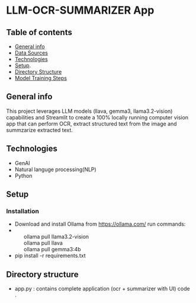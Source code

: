 # LLM-OCR-SUMMARIZER App

## Table of contents
* [General info](#general-info)
* [Data Sources](#data-sources)
* [Technologies](#technologies)
* [Setup](#setup).
* [Directory Structure](#directory-structure)
* [Model Training Steps](#model-training-steps)

## General info
This project leverages LLM models (llava, gemma3, llama3.2-vision) capabilities and Streamlit to create a 100% locally running computer vision app that can perform OCR, extract structured text from the image and summzarize extracted text.

## Technologies
* GenAI
* Natural languge processing(NLP)
* Python

## Setup
### Installation 
* Download and install Ollama from https://ollama.com/
run commands:
  <li>
      <ul>ollama pull llama3.2-vision</ul>
      <ul>ollama pull llava</ul>
      <ul>ollama pull gemma3:4b</ul>
  </li>
* pip install -r requirements.txt

## Directory structure
* app.py : contains complete application (ocr + summarizer with UI) code .
